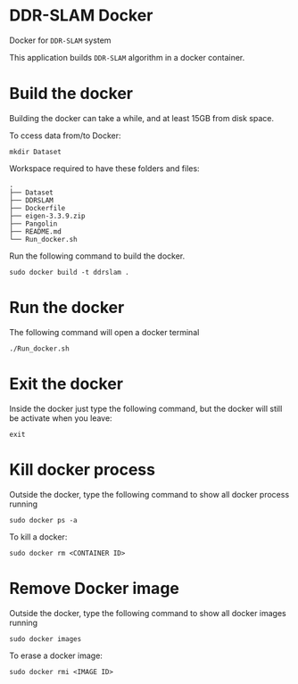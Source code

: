 # DDR-SLAM Docker
Docker for ```DDR-SLAM``` system

This application builds ```DDR-SLAM``` algorithm in a docker container.
# Build the docker 
Building the docker can take a while, and at least 15GB from disk space.

To ccess data from/to Docker:
```
mkdir Dataset
```
Workspace required to have these folders and files:
```
.
├── Dataset
├── DDRSLAM
├── Dockerfile
├── eigen-3.3.9.zip
├── Pangolin
├── README.md
└── Run_docker.sh
```
Run the following command to build the docker. 
```
sudo docker build -t ddrslam .
```
# Run the docker
The following command will open a docker terminal
```
./Run_docker.sh
```

# Exit the docker
Inside the docker just type the following command, but the docker will still be activate when you leave:
```
exit
```

# Kill docker process
Outside the docker, type the following command to show all docker process running
```
sudo docker ps -a
```
To kill a docker: 
```
sudo docker rm <CONTAINER ID> 
```

# Remove Docker image
Outside the docker, type the following command to show all docker images running
```
sudo docker images
```
To erase a docker image:
```
sudo docker rmi <IMAGE ID>

